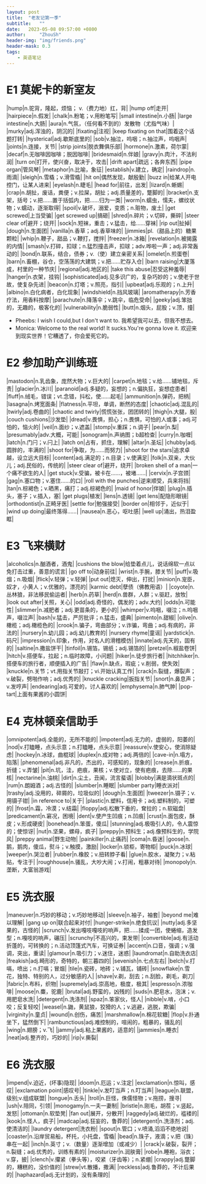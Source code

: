 ```yaml
---
layout: post
title:  "老友记第一季"
subtitle:   ""
date:   2023-05-08 09:57:00 +0800
author:     "ZhouSh"
header-img: "img/friends.png"
header-mask: 0.3
tags:
    - 英语笔记
---
```

# E1 莫妮卡的新室友

|hump|n.驼背，隆起，烦恼； v.（费力地）扛，背|
|hump off|走开|
|hairpiece|n.假发|
|chalk|n.粉笔；v.用粉笔写|
|small intestine|n.小肠|
|large intestine|n.大肠|
|aura|n.气氛，（任何看不到的）发散物（尤指气味）|
|murky|adj.浑浊的，阴沉的|
|fixating|注视|
|keep fixating on that|围着这个话题打转|
|hysterical|adj.歇斯底里的|
|sob|v.抽泣，呜咽；n.抽泣声，呜咽声|
|joints|n.连接，关节|
|strip joints|脱衣舞俱乐部|
|hormone|n.激素，荷尔蒙|
|decaf|n.无咖啡因咖啡；脱因咖啡|
|bridesmaid|n.伴娘|
|gravy|n.肉汁，不法利润|
|turn on|打开，使兴奋，取决于，攻击|
|drift apart|疏远；各奔东西|
|pipe organ|管风琴|
|metaphor|n.比喻，象征|
|establish|v.建立，确定|
|raindrop|n.雨滴|
|sleigh|n.雪橇；v.滑雪橇|
|hit on|偶然发现，献殷勤|
|buzz in|给某人开电控门，让某人进来|
|eyelash|n.睫毛|
|head for|前往，出发|
|lizard|n.蜥蜴|
|crap|n.胡扯，废话，粪便；v.拉屎，胡扯；adj.质量差的，蹩脚的|
|bracket|n.支架，括号；v.把……置于括弧内，把……归为一类|
|worm|n.蠕虫，懦夫，螺纹状物；v.蠕动，逐渐取得|
|spoil|v.破坏，溺爱，变质；n.赃物，废土|
|get screwed|上当受骗|
|get screwed up|搞砸|
|shred|n.碎片；v.切碎，撕碎|
|steer clear of|避开；绕开|
|sock|n.短袜，重击；v.猛击，给……穿袜|
|rip out|扯掉|
|dough|n.生面团|
|vanilla|n.香草；adj.香草味的|
|jimmies|pl.（甜品上的）糖果颗粒|
|whip|n.鞭子，甜品；v.鞭打，搅拌|
|freezer|n.冰箱|
|revelation|n.被揭露的内情|
|smash|v.打碎，扣球；n.猛烈撞击声，扣球；adv.哗啦一声；adj.非常轰动的|
|bond|n.联系，结合，债券；v.（使）建立亲密关系|
|omelet|n.煎蛋卷|
|barn|n.畜棚，谷仓，空荡荡的大建筑；v.把……贮存入仓|
|barn raising|大厦落成，村里的一种节庆|
|regional|adj.地区的|
|take this abuse|忍受这种羞辱|
|hanger|n.衣架，挂钩|
|sophisticated|adj.见多识广的，复杂巧妙的；v.使老于世故，使复杂先进|
|beacon|n.灯塔；v.照亮，指引|
|upbeat|adj.乐观的；n.上升|
|albino|n.白化病者，白化现象|
|windshield|n.挡风玻璃|
|aromatherapy|n.芳香疗法，用香料按摩|
|parachute|n.降落伞；v.跳伞，临危受命|
|geeky|adj.笨拙的，无趣的，极客化的|
|vulnerability|n.脆弱性|
|butt|n.烟头，屁股；v.顶，撞|

- Pheebs: I wish I could,but I don't want to. 我希望我可以去，但我不想去。
- Monica: Welcome to the real world! It sucks.You're gonna love it. 欢迎来到现实世界！它糟透了，你会爱死它的。

# E2 参加助产训练班

|mastodon|n.乳齿象，庞然大物；v.巨大的|
|carpet|n.地毯；v.给……铺地毯，斥责|
|glacier|n.冰川|
|paranoid|adj.多疑的，妄想的；n.偏执狂，妄想症患者|
|fluff|n.绒毛，错误；vt.念错，抖松，使……起毛|
|ammunition|n.弹药，把柄|
|lasagna|n.烤宽面条|
|flatness|n.平坦，单调，断然的态度|
|chaotic|adj.混乱的|
|twirly|adj.卷曲的|
|chaotic and twirly|慌慌张张，团团转的|
|thigh|n.大腿，股|
|couch cushions|沙发垫|
|dread|v.畏惧，担心；n.畏惧，可怕的人或事；adj.可怕的，恼火的|
|veil|n.面纱；v.遮盖|
|stomp|v.重踩；n.调子|
|pear|n.梨|
|presumably|adv.大概，可能|
|sonogram|n.声纳图；b超检查|
|curry|n.咖喱|
|latch|n.门闩；v.闩上|
|latch on|占有，抓住，理解|
|altar|n.圣坛|
|chubby|adj.圆胖的，丰满的|
|shoot for|争取，为……而努力|
|shoot for the stars|追求卓越，设立远大目标|
|content|adj.满足的；n.目录；v.使满足|
|folk|n.双亲，大伙儿；adj.民俗的，传统的|
|steer clear of|避开，绕开|
|broken shell of a man|一个痛不欲生的人|
|get stuck|v.受骗，被卡在……，被堵……|
|cervix|n.子宫颈|
|gag|n.塞口物；v.塞住……的口|
|roll with the punches|逆来顺受，兵来将挡|
|tan|n.棕褐色；v.晒黑，痛打；adj.棕褐色的|
|maid of honor|伴娘|
|plug|n.插头，塞子；v.插入，塞|
|get plugs|植发|
|lens|n.透镜|
|get lens|配隐形眼镜|
|orthodontist|n.正畸牙医|
|settle for|勉强接受|
|border on|相邻于，近似于|
|wind up doing|最终落得……|
|nausea|n.恶心，呕吐感|
|well up|涌出，热泪盈眶|

# E3 飞来横财

|alcoholics|n.酗酒者，酒鬼|
|cushions the blow|给垫着点儿，说话绵软一点以免打击过重，善意的谎言|
|go off to|动身前往|
|wrist|n.手腕，膝关节|
|puff|v.吸烟；n.吸烟|
|flick|v.轻弹；v.轻弹|
|put out|熄灭，伸出，打扰|
|minion|n.宠臣，奴才，小黄人；v.优雅的，漂亮的|
|karmic debt|孽债（佛教用语）|
|coyote|n.丛林狼，非法移民偷运者|
|herb|n.药草|
|herd|n.兽群，人群；v.驱赶，放牧|
|look out after|关照，关心|
|odd|adj.奇怪的，偶发的；adv.大约|
|odds|n.可能性|
|slimmer|n.减肥者；adj.更苗条的，更小的|
|whimper|v.呜咽，啜泣；n.呜咽声，啜泣声|
|bash|v.猛击，严厉批评；n.猛击，盛典|
|pimento|n.甜椒|
|olive|n.橄榄；adj.橄榄色的|
|crook|n.骗子，弯曲部分；v.诈骗，弯曲；adj.有病的，非法的|
|nursery|n.幼儿园；adj.幼儿教育的|
|nursery rhyme|童谣|
|yardstick|n.码尺|
|impression|n.印象，作用，对名人的滑稽模仿|
|innate|adj.先天的，固有的|
|saltine|n.撒盐饼干|
|tinfoil|n.锡箔，锡纸；adj.锡箔的|
|pretzel|n.椒盐卷饼|
|hitch|v.搭便车，拉起；n.临时故障，小问题|
|hiker|n.徒步旅行者|
|hitchhiker|n.搭便车的旅行者，顺便插入的广告|
|flaw|n.缺点，瑕疵；v.削弱，使失效|
|knuckle|n.关节；vt.用指关节敲打；vi.开始认真工作|
|crack|n.裂缝，爆裂声；v.破裂，劈啪作响；adj.优秀的|
|knuckle cracking|扳指关节|
|snort|n.鼻息声；v.发哼声|
|endearing|adj.可爱的，讨人喜欢的|
|emphysema|n.肺气肿|
|pop-tart|上面有果酱的小圆饼|

# E4 克林顿亲信助手

|omnipotent|adj.全能的，无所不能的|
|impotent|adj.无力的，虚弱的，阳萎的|
|nod|v.打瞌睡，点头示意；n.打瞌睡，点头示意|
|reassure|v.使安心，使消除疑虑|
|hockey|n.冰球，曲棍球|
|duplex|n.成对物；adj.两倍的|
|cave-in|n.塌方，陷落|
|phenomenal|adj.非凡的，杰出的，可感知的，现象的|
|crease|n.折痕，折缝；v.弄皱|
|pit|n.坑，洼，疤痕，果核；v.使对立，使有疤痕，去除……的果核|
|nectarine|n.油桃|
|dirt|n.尘土，丑闻，流言蜚语|
|blobby|满是滴状斑点的|
|rum|n.朗姆酒；adj.古怪的|
|slumber|n.睡眠|
|slumber party|睡衣派对|
|trashy|adj.没用的，碎屑的，垃圾似的|
|dough|n.生面团|
|tweezer|n.镊子；v.用镊子钳|
|in reference to|关于|
|plastic|n.塑料，信用卡；adj.塑料制的，可塑的|
|frost|n.霜，冷漠；v.结霜|
|floppy|adj.松散下垂的，耷拉的；n.软磁盘|
|predicament|n.窘况，困境|
|dent|v.使产生凹痕；n.凹痕|
|crust|n.面包皮，酥皮；v.形成硬皮|
|bonehead|n.笨蛋，傻瓜|
|stunning|adj.极吸引人的，令人震惊的；使惊讶|
|nut|n.坚果，螺母，疯子|
|preppy|n.预科生；adj.像预科生的，学院风|
|preppy animal|野生动物|
|painkiller|n.止痛药|
|coma|n.昏迷|
|goose|n.鹅，鹅肉，傻瓜，熨斗；v.触摸，激励|
|locker|n.锁柜，寄物柜|
|puck|n.冰球|
|weeper|n.哭泣者|
|rubber|n.橡胶；v.扭转脖子看|
|glue|n.胶水，凝聚力；v.粘贴，专注于|
|roughhouse|n.骚乱，大吵大闹；v.打闹，粗暴对待|
|monopoly|n.垄断，大富翁游戏|

# E5 洗衣服

|maneuver|n.巧妙的移动；v.巧妙地移动|
|sleeve|n.袖子，袖套|
|beyond me|难以理解|
|gang up on|联合起来对付|
|hunger-strike|n.绝食抗议|
|nutty|adj.多坚果的，古怪的|
|scrunch|v.发出嘎吱嘎吱的响声，把……揉成一团，使蜷缩，造发型；n.嘎吱的响声，碾压|
|scrunchy|不高兴的，束发带|
|convertible|adj.有活动折蓬的，可转换的；n.活动顶篷式汽车，可换证券|
|accent|n.口音，强调；v.强调，突出，重读|
|glamour|n.吸引力；v.迷住，迷惑|
|laundromat|n.自助洗衣店|
|freakish|adj.畸形的，奇特的，朝三暮四的|
|sevenish|n.七点左右|
|belch|v.打嗝，喷出；n.打嗝；冒烟|
|tile|n.瓷砖，地砖；v.铺瓦，铺砖|
|snowflake|n.雪花，独特、特别的人，过分敏感的人|
|shave|v.剃，刮去；n.刮脸，剃毛，剃刀|
|fabric|n.布料，织物|
|supremely|adj.崇高地，极度，极其|
|espresso|n.浓咖啡|
|moose|n.麋，驼鹿|
|brutal|adj.野蛮的，凶残的|
|suds|n.肥皂水，泡沫；v.用肥皂水洗|
|detergent|n.洗涤剂|
|spaz|n.笨家伙，怪人|
|nibble|v.啃，小口咬；反复轻咬|
|weasel|n.鼬，黄鼠狼，狡猾的人；v.逃避，逃脱，欺骗|
|virginity|n.童贞|
|wound|n.创伤，痛苦|
|marshmallow|n.棉花软糖|
|flop|v.扑通坐下，猛然倒下|
|rambunctious|adj.难控制的，喧闹的，粗暴的，骚乱的|
|wing|n.翅膀；v.飞|
|jammy|adj.粘上果酱的，适意的|
|jammies|n.睡衣|
|neat|adj.整齐的，巧妙的|
|rip|v.撕裂|

# E6 洗衣服

|impend|v.迫近，(坏事)隐现|
|doom|n.厄运；v.注定|
|exclamation|n.惊叫，感叹|
|exclamation point|感叹号|
|tinkle|v.发叮当声；n.叮当声|
|league|n.联盟，级别;v.组成联盟|
|tongue|n.舌头|
|troll|n.巨怪，侏儒怪物；v.拖捞，搜寻|
|ush|v.陪同，引领|
|monogamy|n.一夫一妻制|
|bristle|n.刚毛，胡茬；v.竖起，发怒|
|ottoman|n.软垫凳|
|fan out|展开，分散开|
|raggedy|adj.破烂的，褴褛的|
|kook|n.怪人，疯子|
|madcap|adj.狂妄的，鲁莽的|
|detergent|n.洗涤剂；adj.使清洁的|
|laundry detergent|洗衣粉|
|spout|n.管口；v.喷涌,滔滔不绝地说|
|coaster|n.沿岸贸易船，杯托，小托盘，雪橇|
|bead|n.珠子，液滴；v.把（珠）串在一起|
|inch|n.英寸；v.（数量）逐渐增加（或减少）|
|crack|v.破裂，裂开；n.裂缝；adj.优秀的，训练有素的|
|moisturizer|n.润肤膏|
|robe|n.睡袍，浴衣；v.穿，披|
|clench|v.攥紧（拳头等），咬紧（牙齿等）；n.紧绷|
|crappy|adj.蹩脚的，糟糕的，没价值的|
|strew|vt.散播，撒满|
|reckless|adj.鲁莽的，不计后果的|
|haphazard|adj.无计划的，没有条理的|